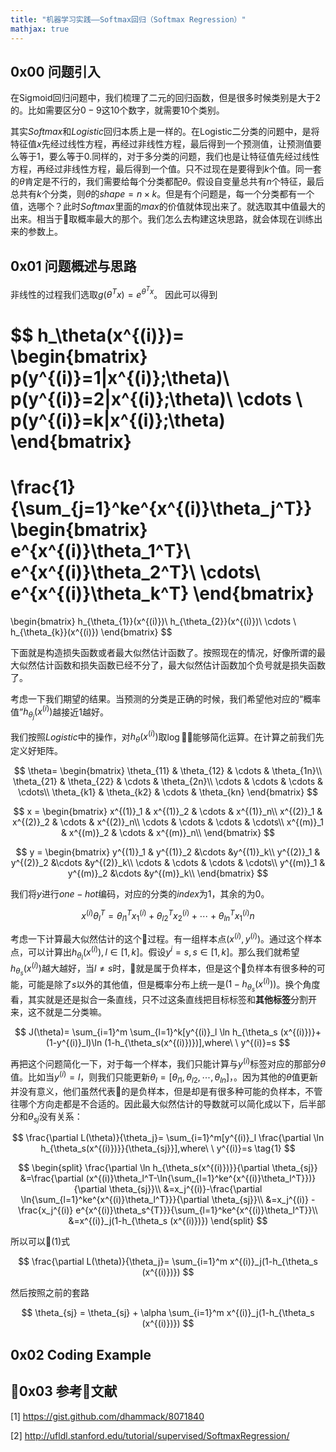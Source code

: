 ```yaml
---
title: "机器学习实践——Softmax回归（Softmax Regression）"
mathjax: true
---
```


## 0x00 问题引入
在Sigmoid回归问题中，我们梳理了二元的回归函数，但是很多时候类别是大于2的。比如需要区分$0-9$这$10$个数字，就需要$10$个类别。

其实$Softmax$和$Logistic$回归本质上是一样的。在Logistic二分类的问题中，是将特征值$x$先经过线性方程，再经过非线性方程，最后得到一个预测值，让预测值要么等于$1$，要么等于$0$.同样的，对于多分类的问题，我们也是让特征值先经过线性方程，再经过非线性方程，最后得到一个值。只不过现在是要得到$k$个值。同一套的$\theta$肯定是不行的，我们需要给每个分类都配$\theta$。假设自变量总共有$n$个特征，最后总共有$k$个分类，则$\theta$的$shape=n \times k$。但是有个问题是，每一个分类都有一个值，选哪个？此时$Softmax$里面的$max$的价值就体现出来了。就选取其中值最大的出来。相当于取概率最大的那个。我们怎么去构建这块思路，就会体现在训练出来的参数上。

## 0x01 问题概述与思路

非线性的过程我们选取$g(\theta^Tx)=e^{\theta^Tx}$。
因此可以得到

$$
h_\theta(x^{(i)})=
\begin{bmatrix}
p(y^{(i)}=1|x^{(i)};\theta)\\
p(y^{(i)}=2|x^{(i)};\theta)\\
\cdots \\
p(y^{(i)}=k|x^{(i)};\theta)
\end{bmatrix}
=
\frac{1}{\sum_{j=1}^ke^{x^{(i)}\theta_j^T}}
\begin{bmatrix}
e^{x^{(i)}\theta_1^T}\\
e^{x^{(i)}\theta_2^T}\\
\cdots\\
e^{x^{(i)}\theta_k^T}
\end{bmatrix}
=
\begin{bmatrix}
h_{\theta_{1}}(x^{(i)})\\
h_{\theta_{2}}(x^{(i)})\\
\cdots \\
h_{\theta_{k}}(x^{(i)})
\end{bmatrix}
$$

下面就是构造损失函数或者最大似然估计函数了。按照现在的情况，好像所谓的最大似然估计函数和损失函数已经不分了，最大似然估计函数加个负号就是损失函数了。

考虑一下我们期望的结果。当预测的分类是正确的时候，我们希望他对应的“概率值”$h_{\theta_j}(x^{(i)})$越接近$1$越好。

我们按照$Logistic$中的操作，对$h_\theta(x^{(i)})$取$\log$能够简化运算。在计算之前我们先定义好矩阵。

$$
\theta=
\begin{bmatrix}
\theta_{11} & \theta_{12} & \cdots & \theta_{1n}\\
\theta_{21} & \theta_{22} & \cdots & \theta_{2n}\\
\cdots & \cdots & \cdots & \cdots\\
\theta_{k1} & \theta_{k2} & \cdots & \theta_{kn}
\end{bmatrix}
$$

$$
x = 
\begin{bmatrix}
x^{(1)}_1 & x^{(1)}_2 & \cdots & x^{(1)}_n\\
x^{(2)}_1 & x^{(2)}_2 & \cdots & x^{(2)}_n\\
\cdots & \cdots & \cdots & \cdots\\
x^{(m)}_1 & x^{(m)}_2 & \cdots & x^{(m)}_n\\
\end{bmatrix}
$$

$$
y = 
\begin{bmatrix}
y^{(1)}_1 & y^{(1)}_2 &\cdots &y^{(1)}_k\\
y^{(2)}_1 & y^{(2)}_2 &\cdots &y^{(2)}_k\\
\cdots & \cdots & \cdots & \cdots\\
y^{(m)}_1 & y^{(m)}_2 &\cdots &y^{(m)}_k\\
\end{bmatrix}
$$

我们将$y$进行$one-hot$编码，对应的分类的$index$为$1$，其余的为$0$。

$$
x^{(i)} \theta_l^T=\theta_{l1}^T x^{(i)}_{1}+\theta_{l2}^T x^{(i)}_2+\cdots+\theta_{ln}^T x^{(i)}_1n
$$

考虑一下计算最大似然估计的这个过程。有一组样本点$(x^{(i)},y^{(i)})$。通过这个样本点，可以计算出$h_{\theta_l}(x^{(i)}),l\in[1,k]$。假设$y^{i}=s,s\in [1,k]$。那么我们就希望$h_{\theta_s}(x^{(i)})$越大越好，当$l\neq s$时，就是属于负样本，但是这个负样本有很多种的可能，可能是除了$s$以外的其他值，但是概率分布上统一是$(1- h_{\theta_s}(x^{(i)}))$。换个角度看，其实就是还是拟合一条直线，只不过这条直线把目标标签和**其他标签**分割开来，这不就是二分类嘛。

$$
J(\theta)=
\sum_{i=1}^m \sum_{l=1}^k[y^{(i)}_l \ln h_{\theta_s (x^{(i)})}+(1-y^{(i)}_l)\ln (1-h_{\theta_s(x^{(i)})})],where\ \ y^{(i)}=s
$$



再把这个问题简化一下，对于每一个样本，我们只能计算与$y^{(i)}$标签对应的那部分$\theta$值。比如当$y^{(i)}=l$，则我们只能更新$\theta_l=[\theta_{l1},\theta_{l2},\cdots,\theta_{ln}]$，。因为其他的$\theta$值更新并没有意义，他们虽然代表的是负样本，但是却是有很多种可能的负样本，不管往哪个方向走都是不合适的。因此最大似然估计的导数就可以简化成以下，后半部分和$\theta_{sj}$没有关系：

$$
\frac{\partial L(\theta)}{\theta_j}=
\sum_{i=1}^m[y^{(i)}_l \frac{\partial \ln h_{\theta_s(x^{(i)})}}{\theta_{sj}}],where\ \ y^{(i)}=s \tag{1}
$$

$$
\begin{split}
\frac{\partial \ln h_{\theta_s(x^{(i)})}}{\partial \theta_{sj}}
&=\frac{\partial (x^{(i)}\theta_l^T-\ln{\sum_{l=1}^ke^{x^{(i)}\theta_l^T}})}{\partial \theta_{sj}}\\
&=x_j^{(i)}-\frac{\partial \ln{\sum_{l=1}^ke^{x^{(i)}\theta_l^T}}}{\partial \theta_{sj}}\\
&=x_j^{(i)} - \frac{x_j^{(i)} e^{x^{(i)}\theta_s^{T}}}{\sum_{l=1}^ke^{x^{(i)}\theta_l^T}}\\
&=x^{(i)}_j(1-h_{\theta_s (x^{(i)})})
\end{split}
$$

所以可以$(1)$式

$$
\frac{\partial L(\theta)}{\theta_j}=
\sum_{i=1}^m x^{(i)}_j(1-h_{\theta_s (x^{(i)})})
$$

然后按照之前的套路

$$
\theta_{sj} = \theta_{sj} + \alpha \sum_{i=1}^m x^{(i)}_j(1-h_{\theta_s (x^{(i)})})
$$

## 0x02 Coding Example



## 0x03 参考文献
[1] https://gist.github.com/dhammack/8071840

[2] http://ufldl.stanford.edu/tutorial/supervised/SoftmaxRegression/





